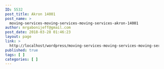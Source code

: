 ```yaml
---
ID: 5532
post_title: Akron 14001
post_name: >
  moving-services-moving-services-moving-services-akron-14001
author: mrgabonijeff@gmail.com
post_date: 2018-03-28 01:46:23
layout: page
link: >
  http://localhost/wordpress/moving-services-moving-services-moving-services-akron-14001/
published: true
tags: [ ]
categories: [ ]
---
```

